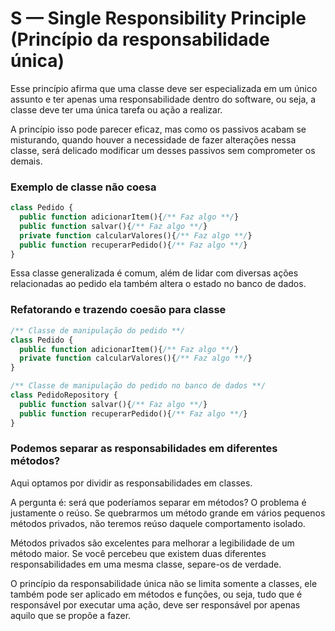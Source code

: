 # S — Single Responsibility Principle (Princípio da responsabilidade única)

Esse princípio afirma que uma classe deve ser especializada em um único assunto e ter apenas uma responsabilidade dentro do software, ou seja, a classe deve ter uma única tarefa ou ação a realizar.

A princípio isso pode parecer eficaz, mas como os passivos acabam se misturando, quando houver a necessidade de fazer alterações nessa classe, será delicado modificar um desses passivos sem comprometer os demais.


### Exemplo de classe não coesa

```php
class Pedido {
  public function adicionarItem(){/** Faz algo **/}
  public function salvar(){/** Faz algo **/}
  private function calcularValores(){/** Faz algo **/}
  public function recuperarPedido(){/** Faz algo **/}
}
```

Essa classe generalizada é comum, além de lidar com diversas ações relacionadas ao pedido ela também altera o estado no banco de dados.

### Refatorando e trazendo coesão para classe

```php
/** Classe de manipulação do pedido **/
class Pedido {
  public function adicionarItem(){/** Faz algo **/}
  private function calcularValores(){/** Faz algo **/}
}

/** Classe de manipulação do pedido no banco de dados **/
class PedidoRepository {
  public function salvar(){/** Faz algo **/}
  public function recuperarPedido(){/** Faz algo **/}
}
```

### Podemos separar as responsabilidades em diferentes métodos?

Aqui optamos por dividir as responsabilidades em classes.

A pergunta é: será que poderíamos separar em métodos? O problema é justamente o reúso. Se quebrarmos um método grande em vários pequenos métodos privados, não teremos reúso daquele comportamento isolado.

Métodos privados são excelentes para melhorar a legibilidade de um método maior. Se você percebeu que existem duas diferentes responsabilidades em uma mesma classe, separe-os de verdade.

O princípio da responsabilidade única não se limita somente a classes, ele também pode ser aplicado em métodos e funções, ou seja, tudo que é responsável por executar uma ação, deve ser responsável por apenas aquilo que se propõe a fazer.

